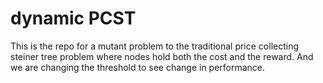 # dynamic PCST
This is the repo for a mutant problem to the traditional price collecting steiner tree problem where nodes hold both the cost and the reward. And we are changing the threshold to see change in performance. 
